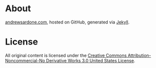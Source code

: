 About
=====

[andrewsardone.com](http://andrewsardone.com), hosted on GitHub, generated via [Jekyll](http://github.com/mojombo/jekyll/tree/master).

License
=======

All original content is licensed under the [Creative Commons Attribution-Noncommercial-No Derivative Works 3.0 United States License](http://creativecommons.org/licenses/by-nc-nd/3.0/us/).